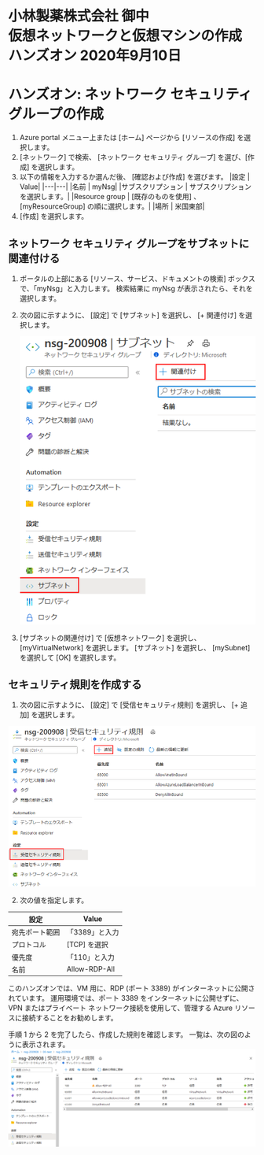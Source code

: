 # 小林製薬株式会社 御中 <br> 仮想ネットワークと仮想マシンの作成 ハンズオン 2020年9月10日
# ハンズオン: ネットワーク セキュリティ グループの作成
1. Azure portal メニュー上または [ホーム] ページから [リソースの作成] を選択します。
2. [ネットワーク] で検索、 [ネットワーク セキュリティ グループ] を選び、[作成] を選択します。
3. 以下の情報を入力するか選んだ後、 [確認および作成] を選びます。
    |設定 |	Value|
    |---|---|
    |名前 |	myNsg|
    |サブスクリプション |	サブスクリプションを選択します。|
    |Resource group |	[既存のものを使用] 、 [myResourceGroup] の順に選択します。|
    |場所 |	米国東部|
4. [作成] を選択します。

## ネットワーク セキュリティ グループをサブネットに関連付ける
1. ポータルの上部にある [リソース、サービス、ドキュメントの検索] ボックスで、「myNsg」と入力します。 検索結果に myNsg が表示されたら、それを選択します。
2. 次の図に示すように、 [設定] で [サブネット] を選択し、 [+ 関連付け] を選択します。

    ![](images/2020-09-09-22-35-30.png)

3. [サブネットの関連付け] で [仮想ネットワーク] を選択し、 [myVirtualNetwork] を選択します。 [サブネット] を選択し、 [mySubnet] を選択して [OK] を選択します。

## セキュリティ規則を作成する

1. 次の図に示すように、 [設定] で [受信セキュリティ規則] を選択し、 [+ 追加] を選択します。

![](images/2020-09-09-22-39-28.png)

2. 次の値を指定します。

|設定 |	Value|
|---|---|
|宛先ポート範囲 |	「3389」と入力|
|プロトコル |	[TCP] を選択|
|優先度 	|「110」と入力|
|名前 |	Allow-RDP-All|

このハンズオンでは、VM 用に、RDP (ポート 3389) がインターネットに公開されています。 運用環境では、ポート 3389 をインターネットに公開せずに、VPN またはプライベート ネットワーク接続を使用して、管理する Azure リソースに接続することをお勧めします。

手順 1 から 2 を完了したら、作成した規則を確認します。 一覧は、次の図のように表示されます。
    ![](images/2020-09-09-22-48-48.png)


